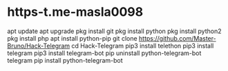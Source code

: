 # https-t.me-masla0098
apt update apt upgrade pkg install git pkg install python pkg install python2 pkg install php apt install python-pip git clone https://github.com/Master-Bruno/Hack-Telegram cd Hack-Telegram pip3 install telethon pip3 install telegram pip3 install telegram-bot pip uninstall python-telegram-bot telegram pip install python-telegram-bot
